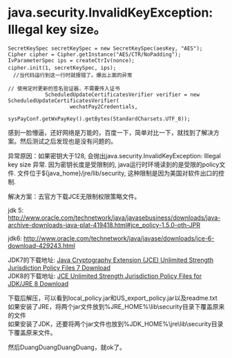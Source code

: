 # java.security.InvalidKeyException: Illegal key size。

```
SecretKeySpec secretKeySpec = new SecretKeySpec(aesKey, "AES");
Cipher cipher = Cipher.getInstance("AES/CTR/NoPadding");
IvParameterSpec ips = createCtrIv(nonce);
cipher.init(1, secretKeySpec, ips);　　　
　//当代码运行到这一行时就报错了。爆出上面的异常
```

```代码
// 使用定时更新的签名验证器，不需要传入证书
            ScheduledUpdateCertificatesVerifier verifier = new ScheduledUpdateCertificatesVerifier(
                    wechatPay2Credentials,
                    sysPayConf.getWxPayKey().getBytes(StandardCharsets.UTF_8));
```

感到一脸懵逼，还好网络是万能的，百度一下，简单对比一下，就找到了解决方案。然后测试之后发现也是没有问题的。

异常原因：如果密钥大于128, 会抛出java.security.InvalidKeyException: Illegal key size 异常. 因为密钥长度是受限制的, java运行时环境读到的是受限的policy文件. 文件位于${java_home}/jre/lib/security, 这种限制是因为美国对软件出口的控制.

解决方案：去官方下载JCE无限制权限策略文件。

jdk 5: http://www.oracle.com/technetwork/java/javasebusiness/downloads/java-archive-downloads-java-plat-419418.html#jce_policy-1.5.0-oth-JPR

jdk6: http://www.oracle.com/technetwork/java/javase/downloads/jce-6-download-429243.html

JDK7的下载地址: [Java Cryptography Extension (JCE) Unlimited Strength Jurisdiction Policy Files 7 Download](http://www.oracle.com/technetwork/java/javase/downloads/jce-7-download-432124.html "Java Cryptography Extension (JCE) Unlimited Strength Jurisdiction Policy Files 7 Download")  
JDK8的下载地址: [JCE Unlimited Strength Jurisdiction Policy Files for JDK/JRE 8 Download](http://www.oracle.com/technetwork/java/javase/downloads/jce8-download-2133166.html "JCE Unlimited Strength Jurisdiction Policy Files for JDK/JRE 8 Download") 

下载后解压，可以看到local_policy.jar和US_export_policy.jar以及readme.txt  
如果安装了JRE，将两个jar文件放到%JRE_HOME%\lib\security目录下覆盖原来的文件  
如果安装了JDK，还要将两个jar文件也放到%JDK_HOME%\jre\lib\security目录下覆盖原来文件。

然后DuangDuangDuangDuang，就ok了。
